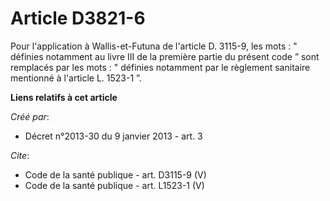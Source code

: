# Article D3821-6

Pour l'application à Wallis-et-Futuna de l'article D. 3115-9, les mots : " définies notamment au livre III de la première
partie du présent code ” sont remplacés par les mots : " définies notamment par le règlement sanitaire mentionné à l'article
L. 1523-1 ”.

**Liens relatifs à cet article**

_Créé par_:

  - Décret n°2013-30 du 9 janvier 2013 - art. 3

_Cite_:

  - Code de la santé publique - art. D3115-9 (V)
  - Code de la santé publique - art. L1523-1 (V)
